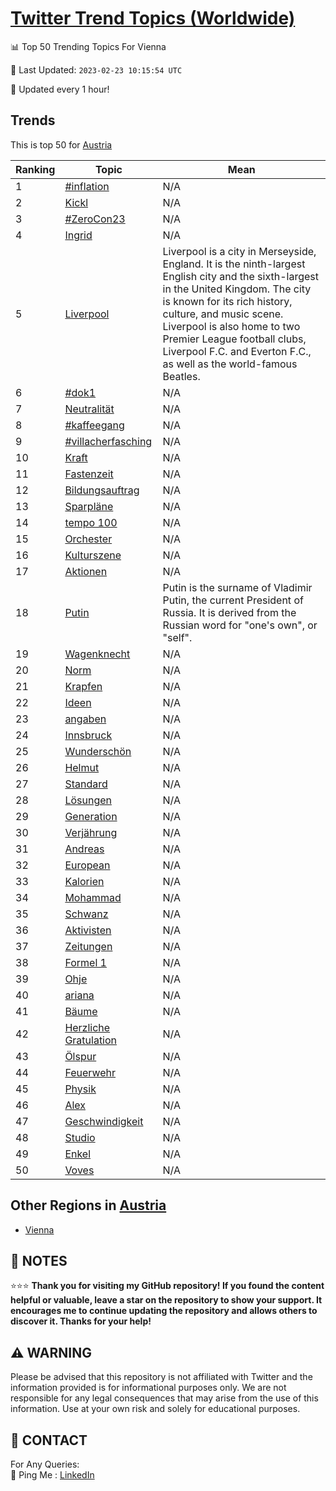 [Twitter Trend Topics (Worldwide)](https://github.com/ErcinDedeoglu/Twitter-Trend-Topics)
==========


📊 Top 50 Trending Topics For Vienna

📆 Last Updated: `2023-02-23 10:15:54 UTC`

🔧 Updated every 1 hour!


## Trends

This is top 50 for [Austria](</Austria>)

| Ranking | Topic | Mean |
| ------- | ------------ | ------------ |
| 1 | [#inflation](http://twitter.com/search?q=%23inflation) | N/A |
| 2 | [Kickl](http://twitter.com/search?q=Kickl) | N/A |
| 3 | [#ZeroCon23](http://twitter.com/search?q=%23ZeroCon23) | N/A |
| 4 | [Ingrid](http://twitter.com/search?q=Ingrid) | N/A |
| 5 | [Liverpool](http://twitter.com/search?q=Liverpool) | Liverpool is a city in Merseyside, England. It is the ninth-largest English city and the sixth-largest in the United Kingdom. The city is known for its rich history, culture, and music scene. Liverpool is also home to two Premier League football clubs, Liverpool F.C. and Everton F.C., as well as the world-famous Beatles. |
| 6 | [#dok1](http://twitter.com/search?q=%23dok1) | N/A |
| 7 | [Neutralität](http://twitter.com/search?q=Neutralit%c3%a4t) | N/A |
| 8 | [#kaffeegang](http://twitter.com/search?q=%23kaffeegang) | N/A |
| 9 | [#villacherfasching](http://twitter.com/search?q=%23villacherfasching) | N/A |
| 10 | [Kraft](http://twitter.com/search?q=Kraft) | N/A |
| 11 | [Fastenzeit](http://twitter.com/search?q=Fastenzeit) | N/A |
| 12 | [Bildungsauftrag](http://twitter.com/search?q=Bildungsauftrag) | N/A |
| 13 | [Sparpläne](http://twitter.com/search?q=Sparpl%c3%a4ne) | N/A |
| 14 | [tempo 100](http://twitter.com/search?q=tempo+100) | N/A |
| 15 | [Orchester](http://twitter.com/search?q=Orchester) | N/A |
| 16 | [Kulturszene](http://twitter.com/search?q=Kulturszene) | N/A |
| 17 | [Aktionen](http://twitter.com/search?q=Aktionen) | N/A |
| 18 | [Putin](http://twitter.com/search?q=Putin) | Putin is the surname of Vladimir Putin, the current President of Russia. It is derived from the Russian word for "one's own", or "self". |
| 19 | [Wagenknecht](http://twitter.com/search?q=Wagenknecht) | N/A |
| 20 | [Norm](http://twitter.com/search?q=Norm) | N/A |
| 21 | [Krapfen](http://twitter.com/search?q=Krapfen) | N/A |
| 22 | [Ideen](http://twitter.com/search?q=Ideen) | N/A |
| 23 | [angaben](http://twitter.com/search?q=angaben) | N/A |
| 24 | [Innsbruck](http://twitter.com/search?q=Innsbruck) | N/A |
| 25 | [Wunderschön](http://twitter.com/search?q=Wundersch%c3%b6n) | N/A |
| 26 | [Helmut](http://twitter.com/search?q=Helmut) | N/A |
| 27 | [Standard](http://twitter.com/search?q=Standard) | N/A |
| 28 | [Lösungen](http://twitter.com/search?q=L%c3%b6sungen) | N/A |
| 29 | [Generation](http://twitter.com/search?q=Generation) | N/A |
| 30 | [Verjährung](http://twitter.com/search?q=Verj%c3%a4hrung) | N/A |
| 31 | [Andreas](http://twitter.com/search?q=Andreas) | N/A |
| 32 | [European](http://twitter.com/search?q=European) | N/A |
| 33 | [Kalorien](http://twitter.com/search?q=Kalorien) | N/A |
| 34 | [Mohammad](http://twitter.com/search?q=Mohammad) | N/A |
| 35 | [Schwanz](http://twitter.com/search?q=Schwanz) | N/A |
| 36 | [Aktivisten](http://twitter.com/search?q=Aktivisten) | N/A |
| 37 | [Zeitungen](http://twitter.com/search?q=Zeitungen) | N/A |
| 38 | [Formel 1](http://twitter.com/search?q=Formel+1) | N/A |
| 39 | [Ohje](http://twitter.com/search?q=Ohje) | N/A |
| 40 | [ariana](http://twitter.com/search?q=ariana) | N/A |
| 41 | [Bäume](http://twitter.com/search?q=B%c3%a4ume) | N/A |
| 42 | [Herzliche Gratulation](http://twitter.com/search?q=Herzliche+Gratulation) | N/A |
| 43 | [Ölspur](http://twitter.com/search?q=%c3%96lspur) | N/A |
| 44 | [Feuerwehr](http://twitter.com/search?q=Feuerwehr) | N/A |
| 45 | [Physik](http://twitter.com/search?q=Physik) | N/A |
| 46 | [Alex](http://twitter.com/search?q=Alex) | N/A |
| 47 | [Geschwindigkeit](http://twitter.com/search?q=Geschwindigkeit) | N/A |
| 48 | [Studio](http://twitter.com/search?q=Studio) | N/A |
| 49 | [Enkel](http://twitter.com/search?q=Enkel) | N/A |
| 50 | [Voves](http://twitter.com/search?q=Voves) | N/A |



## Other Regions in [Austria](</Austria>)

* [Vienna](</Austria/Vienna.md>)



## 📝 NOTES

⭐⭐⭐ **Thank you for visiting my GitHub repository! If you found the content helpful or valuable, leave a star on the repository to show your support. It encourages me to continue updating the repository and allows others to discover it. Thanks for your help!**


## ⚠️ WARNING

Please be advised that this repository is not affiliated with Twitter and the information provided is for informational purposes only. We are not responsible for any legal consequences that may arise from the use of this information. Use at your own risk and solely for educational purposes.


## 📨 CONTACT

 For Any Queries:  
            🏓 Ping Me : [LinkedIn](https://www.linkedin.com/in/ercindedeoglu/)
